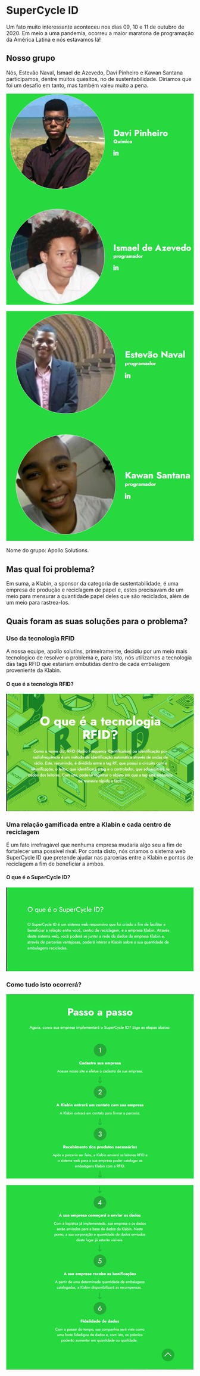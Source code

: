 # SuperCycle ID

Um fato muito interessante aconteceu nos dias 09, 10 e 11 de outubro de 2020. Em meio a uma pandemia, ocorreu a maior maratona de programação da América Latina e nós estavamos lá!

## Nosso grupo

Nós, Estevão Naval, Ismael de Azevedo, Davi Pinheiro e Kawan Santana participamos, dentre muitos quesitos, no de sustentabilidade. Diriamos que foi um desafio em tanto, mas também valeu muito a pena. 

![](assets/images/Equipe01.PNG)

![](assets/images/Equipe02.PNG)

Nome do grupo: Apollo Solutions.

## Mas qual foi problema?

Em suma, a Klabin, a sponsor da categoria de sustentabilidade, é uma empresa de produção e reciclagem de papel e, estes precisavam de um meio para mensurar a quantidade papel deles que são reciclados, além de um meio para rastrea-los.



## Quais foram as suas soluções para o problema?

### Uso da tecnologia RFID
A nossa equipe, apollo solutins, primeiramente, decidiu por um meio mais tecnologico de resolver o problema e, para isto, nós utilizamos a tecnologia das tags RFID que estariam embutidas dentro de cada embalagem proveniente da Klabin.

#### O que é a tecnologia RFID?

![](assets/images/TecnologiaRFID.PNG)

### Uma relação gamificada entre a Klabin e cada centro de reciclagem
É um fato irrefragável que nenhuma empresa mudaria algo seu a fim de fortalecer uma possível rival. Por conta disto, nós criamos o sistema web SuperCycle ID que pretende ajudar nas parcerias entre a Klabin e pontos de reciclagem a fim de beneficiar a ambos.

#### O que é o SuperCycle ID?

![](assets/images/SuperCycle.PNG)


### Como tudo isto ocorrerá?

![](assets/images/Passo01.PNG)

![](assets/images/Passo02.PNG)









